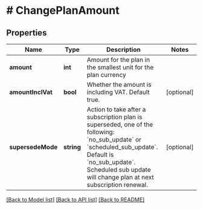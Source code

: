 # # ChangePlanAmount

## Properties

Name | Type | Description | Notes
------------ | ------------- | ------------- | -------------
**amount** | **int** | Amount for the plan in the smallest unit for the plan currency |
**amountInclVat** | **bool** | Whether the amount is including VAT. Default true. | [optional]
**supersedeMode** | **string** | Action to take after a subscription plan is superseded, one of the following: &#x60;no_sub_update&#x60; or &#x60;scheduled_sub_update&#x60;. Default is &#x60;no_sub_update&#x60;. Scheduled sub update will change plan at next subscription renewal. | [optional]

[[Back to Model list]](../../README.md#models) [[Back to API list]](../../README.md#endpoints) [[Back to README]](../../README.md)
